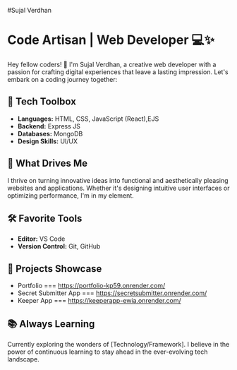 #Sujal Verdhan

# Code Artisan | Web Developer 💻✨

Hey fellow coders! 👋 I'm Sujal Verdhan, a creative web developer with a passion for crafting digital experiences that leave a lasting impression. Let's embark on a coding journey together:

## 🌟 Tech Toolbox

- **Languages:** HTML, CSS, JavaScript (React),EJS
- **Backend:** Express JS
- **Databases:** MongoDB
- **Design Skills:** UI/UX

## 🚀 What Drives Me

I thrive on turning innovative ideas into functional and aesthetically pleasing websites and applications. Whether it's designing intuitive user interfaces or optimizing performance, I'm in my element.

## 🛠️ Favorite Tools

- **Editor:** VS Code
- **Version Control:** Git, GitHub

## 🌈 Projects Showcase

- Portfolio === https://portfolio-kp59.onrender.com/
- Secret Submitter App === https://secretsubmitter.onrender.com/
- Keeper App === https://keeperapp-ewia.onrender.com/

## 📚 Always Learning

Currently exploring the wonders of [Technology/Framework]. I believe in the power of continuous learning to stay ahead in the ever-evolving tech landscape.
